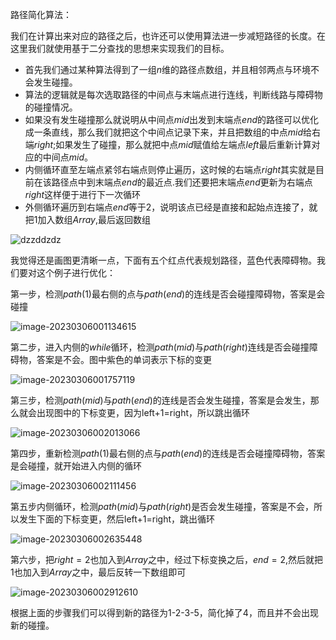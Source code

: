路径简化算法：

我们在计算出来对应的路径之后，也许还可以使用算法进一步减短路径的长度。在这里我们就使用基于二分查找的思想来实现我们的目标。

- 首先我们通过某种算法得到了一组$n$维的路径点数组，并且相邻两点与环境不会发生碰撞。
- 算法的逻辑就是每次选取路径的中间点与末端点进行连线，判断线路与障碍物的碰撞情况。
- 如果没有发生碰撞那么就说明从中间点$mid$出发到末端点$end$的路径可以优化成一条直线，那么我们就把这个中间点记录下来，并且把数组的中点$mid$给右端$right$;如果发生了碰撞，那么就把中点$mid$赋值给左端点$left$最后重新计算对应的中间点$mid$。
- 内侧循环直至左端点紧邻右端点则停止遍历，这时候的右端点$right$其实就是目前在该路径点中到末端点$end$的最近点.我们还要把末端点$end$更新为右端点$right$这样便于进行下一次循环
- 外侧循环遍历到右端点$end$等于2，说明该点已经是直接和起始点连接了，就把1加入数组$Array$,最后返回数组



![dzzddzdz](路径简化算法：.assets/image-20230305232930592.png)



我觉得还是画图更清晰一点，下面有五个红点代表规划路径，蓝色代表障碍物。我们要对这个例子进行优化：

第一步，检测$path(1)$最右侧的点与$path(end)$的连线是否会碰撞障碍物，答案是会碰撞

![image-20230306001134615](路径简化算法：.assets/image-20230306001134615.png)

第二步，进入内侧的$while$循环，检测$path(mid)$与$path(right)$连线是否会碰撞障碍物，答案是不会。图中紫色的单词表示下标的变更

![image-20230306001757119](路径简化算法：.assets/image-20230306001757119.png)

第三步，检测$path(mid)$与$path(end)$的连线是否会发生碰撞，答案是会发生，那么就会出现图中的下标变更，因为left+1=right，所以跳出循环

![image-20230306002013066](路径简化算法：.assets/image-20230306002013066.png)

第四步，重新检测$path(1)$最右侧的点与$path(end)$的连线是否会碰撞障碍物，答案是会碰撞，就开始进入内侧的循环

![image-20230306002111456](路径简化算法：.assets/image-20230306002111456.png)

第五步内侧循环，检测$path(mid)$与$path(right)$是否会发生碰撞，答案是不会，所以发生下面的下标变更，然后left+1=right，跳出循环

![image-20230306002635448](路径简化算法：.assets/image-20230306002635448.png)

第六步，把$right=2$也加入到$Array$之中，经过下标变换之后，$end=2$,然后就把1也加入到$Array$之中，最后反转一下数组即可

![image-20230306002912610](路径简化算法：.assets/image-20230306002912610.png)

根据上面的步骤我们可以得到新的路径为1-2-3-5，简化掉了4，而且并不会出现新的碰撞。